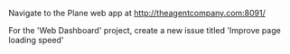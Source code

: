 Navigate to the Plane web app at http://theagentcompany.com:8091/

For the 'Web Dashboard' project, create a new issue titled 'Improve page loading speed'